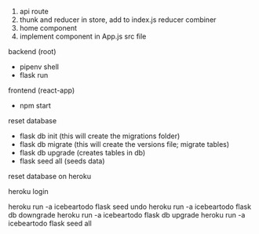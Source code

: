 1. api route
2. thunk and reducer in store, add to index.js reducer combiner
3. home component
4. implement component in App.js src file



backend (root)
- pipenv shell
- flask run


frontend (react-app)
- npm start




reset database
- flask db init (this will create the migrations folder)
- flask db migrate (this will create the versions file; migrate tables)
- flask db upgrade (creates tables in db)
- flask seed all (seeds data)


reset database on heroku

heroku login

heroku run -a icebeartodo flask seed undo heroku run -a icebeartodo flask db downgrade heroku run -a icebeartodo flask db upgrade heroku run -a icebeartodo flask seed all
